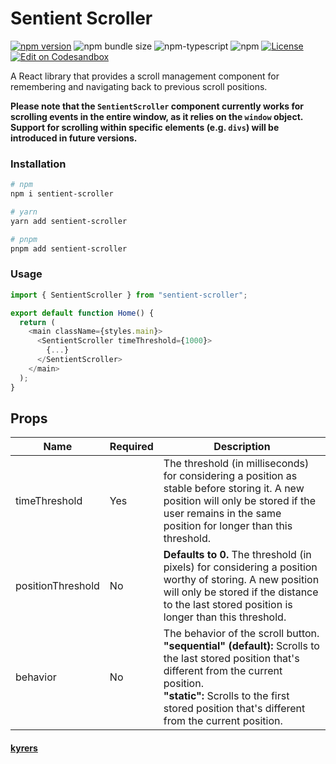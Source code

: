 # Sentient Scroller

[![npm version][npm-image]][npm-url]
![npm bundle size][bundle-size-image]
![npm-typescript]
![npm][weekly-downloads]
[![License][github-license]][github-license-url]
<a href="https://codesandbox.io/s/sentient-scroller-y5pf8m" target="_blank">![Edit on Codesandbox](https://img.shields.io/badge/demo-Edit%20on%20Codesandbox-2385f7?style=for-the-badge&logo=codesandbox)</a>

A React library that provides a scroll management component for remembering and navigating back to previous scroll positions.

<b> Please note that the `SentientScroller` component currently works for scrolling events in the entire window, as it relies on the `window` object. 
Support for scrolling within specific elements (e.g. `divs`) will be introduced in future versions.</b>

### Installation

```sh
# npm
npm i sentient-scroller

# yarn
yarn add sentient-scroller

# pnpm
pnpm add sentient-scroller
```

### Usage

```js
import { SentientScroller } from "sentient-scroller";

export default function Home() {
  return (
    <main className={styles.main}>
      <SentientScroller timeThreshold={1000}>
        {...}
      </SentientScroller>
    </main>
  );
}

```

## Props

| Name              | Required | Description                                       |
| ----------------- | -------- | ------------------------------------------------- |
| timeThreshold     | Yes      | The threshold (in milliseconds) for considering a position as stable before storing it. A new position will only be stored if the user remains in the same position for longer than this threshold. |
| positionThreshold | No       | <b> Defaults to 0.</b> The threshold (in pixels) for considering a position worthy of storing. A new position will only be stored if the distance to the last stored position is longer than this threshold. |
| behavior          | No       | The behavior of the scroll button. <br/> <b>"sequential" (default):</b> Scrolls to the last stored position that's different from the current position. <br/> <b>"static":</b> Scrolls to the first stored position that's different from the current position. |



[bundle-size-image]: https://img.shields.io/bundlephobia/minzip/sentient-scroller?style=for-the-badge
[github-license]: https://img.shields.io/github/license/kyrers/sentient-scroller?style=for-the-badge
[github-license-url]: https://github.com/kyrers/sentient-scroller/blob/master/LICENSE
[npm-image]: https://img.shields.io/npm/v/sentient-scroller?style=for-the-badge
[npm-typescript]: https://img.shields.io/npm/types/sentient-scroller?style=for-the-badge
[npm-url]: https://www.npmjs.com/package/sentient-scroller
[weekly-downloads]: https://img.shields.io/npm/dw/sentient-scroller?style=for-the-badge

#### [kyrers](https://twitter.com/kyre_rs)
